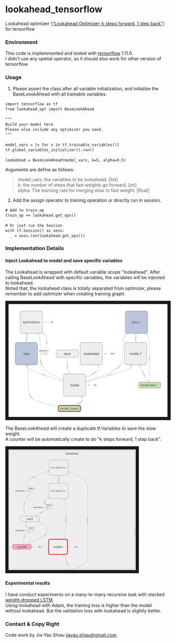 # lookahead_tensorflow
Lookahead optimizer (["Lookahead Optimizer: k steps forward, 1 step back"](https://arxiv.org/abs/1907.08610)) for tensorflow

### Environment 
This code is implemmented and tested with [tensorflow](https://www.tensorflow.org/) 1.11.0. \
I didn't use any spetial operator, so it should also work for other version of tensorflow.

### Usage
1. Please assert the class after all variable initialization, and initialize the BaseLoookAhead with all trainable variables.
```
import tensorflow as tf
from lookahead_opt import BaseLookAhead

"""
Build your model here
Please also include any optimizer you need.
"""

model_vars = [v for v in tf.trainable_variables()]
tf.global_variables_initializer().run()

lookahead = BaseLookAhead(model_vars, k=5, alpha=0.5)
```
Arguments are define as follows:
> model_vars: the variables to be lookahead. [list]\
> k: the number of steps that fast weights go forward. [int]\
> alpha: The learning rate for merging slow to fast weight. [float]


2. Add the assign operator to training operation or directly run in session.

```
# Add to train_op
train_op += lookahead.get_ops()

# Or just run the Session
with tf.Session() as sess:
  _ = sess.run(lookahead.get_ops())
```

### Implementation Details

#### Inject Lookahead to model and save specific variables
The Lookahead is wrapped with default variable scope "lookahead".
After calling BaseLookAhead with specific variables, the variables will be injected to lookahead.\
Noted that, the lookahead class is totally separated from optimizer, please remember to add optimizer when creating training graph. 

<img src="doc/graph.png" 
alt="Example template graph with lookahead" border="10" width="500" /></a>

The BaseLookAhead will create a duplicate tf.Variables to save the slow weight. \
A counter will be automatically create to do "k steps forward, 1 step back".

<img src="doc/graph2.png" 
alt="Example template graph with lookahead" border="10" width="400" /></a>

#### Experimental results
I have conduct experiments on a many-to-many recursive task with stacked [weight-dropped LSTM](https://arxiv.org/abs/1708.02182). \
Using lookahead with Adam, the training loss is higher than the model without lookahead. But the validation loss with lookahead is slightly better.

### Contact & Copy Right
Code work by Jia-Yau Shiau <jiayau.shiau@gmail.com>.
